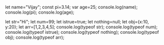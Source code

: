 let name="Vijay";
const pi=3.14;
var age=25;
console.log(name);
console.log(pi);
console.log(age);

let str="Hi";
let num=99;
let istrue=true;
let nothing=null;
let obj={x:10, y:20};
let arr=[1,2,3,4,5];
console.log(typeof str);
console.log(typeof num);
console.log(typeof istrue);
console.log(typeof nothing);
console.log(typeof obj);
console.log(typeof arr);
